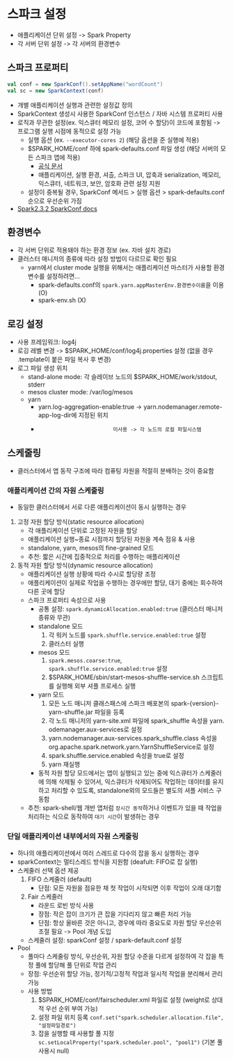 # 스파크 설정
- 애플리케이션 단위 설정 -> Spark Property
- 각 서버 단위 설정 -> 각 서버의 환경변수


## 스파크 프로퍼티
```scala
val conf = new SparkConf().setAppName("wordCount")
val sc = new SparkContext(conf)
```
- 개별 애플리케이션 실행과 관련한 설정값 정의
- SparkContext 생성시 사용한 SparkConf 인스턴스 / 자바 시스템 프로퍼티 사용
- 로직과 무관한 설정(ex. 익스큐터 메모리 설정, 코어 수 할당)이 코드에 포함됨 -> 프로그램 실행 시점에 동적으로 설정 가능
    * 실행 옵션 (ex. `--executor-cores 2`) (해당 옵션을 준 실행에 적용)
    * $SPARK_HOME/conf 하에 spark-defaults.conf 파일 생성 (해당 서버의 모든 스파크 앱에 적용)
        + [공식 문서](https://spark.apache.org/docs/latest/configuration.html)
        + 애플리케이션, 실행 환경, 셔츨, 스파크 UI, 압축과 serialization, 메모리, 익스큐터, 네트워크, 보안, 암호화 관련 설정 지원
    * 설정이 중복될 경우, SparkConf 메서드 > 실행 옵션 > spark-defaults.conf 순으로 우선순위 가짐
- [Spark2.3.2 SparkConf docs](https://spark.apache.org/docs/2.3.2/api/java/org/apache/spark/SparkConf.html)


## 환경변수
- 각 서버 단위로 적용돼야 하는 환경 정보 (ex. 자바 설치 경로)
- 클러스터 매니저의 종류에 따라 설정 방법이 다르므로 확인 필요
    * yarn에서 cluster mode 실행을 위해서는 애플리케이션 마스터가 사용할 환경변수를 설정하려면...
        + spark-defaults.conf의 `spark.yarn.appMasterEnv.환경변수이름`을 이용 (O)
        + spark-env.sh (X)


## 로깅 설정
- 사용 프레임워크: log4j
- 로깅 레벨 변경 -> $SPARK_HOME/conf/log4j.properties 설정 (없을 경우 .template이 붙은 파일 복사 후 변경)
- 로그 파일 생성 위치
    * stand-alone mode: 각 슬레이브 노드의 $SPARK_HOME/work/stdout, stderr
    * mesos cluster mode: /var/log/mesos
    * yarn
        + yarn.log-aggregation-enable:true -> yarn.nodemanager.remote-app-log-dir에 지정된 위치
        +                             미사용 -> 각 노드의 로컬 파일시스템


## 스케줄링
- 클러스터에서 앱 동작 구조에 따라 컴퓨팅 자원을 적절히 분배하는 것이 중요함

### 애플리케이션 간의 자원 스케줄링
- 동일한 클러스터에서 서로 다른 애플리케이션이 동시 실행하는 경우

1. 고정 자원 할당 방식(static resource allocation)
    * 각 애플리케이션 단위로 고정된 자원을 할당
    * 애플리케이션 실행~종료 시점까지 할당된 자원을 계속 점유 & 사용
    * standalone, yarn, mesos의 fine-grained 모드
    * 추천: 짧은 시간에 집중적으로 처리를 수행하는 애플리케이션
2. 동적 자원 할당 방식(dynamic resource allocation)
    * 애플리케이션 실행 상황에 따라 수시로 할당량 조정
    * 애플리케이션이 실제로 작업을 수행하는 경우에만 할당, 대기 중에는 회수하여 다른 곳에 할당
    * 스파크 프로퍼티 속성으로 사용
        + 공통 설정: `spark.dynamicAllocation.enabled:true` (클러스터 매니저 종류와 무관)
        + standalone 모드
            1. 각 워커 노드를 `spark.shuffle.service.enabled:true` 설정
            2. 클러스터 실행
        + mesos 모드
            1. `spark.mesos.coarse:true`, `spark.shuffle.service.enabled:true` 설정
            2. $SPARK_HOME/sbin/start-mesos-shuffle-service.sh 스크립트를 실행해 외부 셔플 프로세스 실행
        + yarn 모드
            1. 모든 노드 매니저 클래스패스에 스파크 배포본의 spark-{version}-yarn-shuffle.jar 파일을 등록
            2. 각 노드 매니저의 yarn-site.xml 파일에 spark_shuffle 속성을 yarn. odemanager.aux-services로 설정
            3. yarn.nodemanager.aux-services.spark_shuffle.class 속성을 org.apache.spark.network.yarn.YarnShuffleService로 설정
            4. spark.shuffle.service.enabled 속성을 true로 설정
            5. yarn 재실행
        + 동적 자원 할당 모드에서는 앱이 실행되고 있는 중에 익스큐터가 스케줄러에 의해 삭제될 수 있어서, 익스큐터가 삭제되어도 작업하는 데이터를 유지하고 처리할 수 있도록, standalone외의 모드들은 별도의 셔플 서비스 구동함
    * 추천: spark-shell/웹 개반 앱처럼 `장시간 동작`하거나 이벤트가 있을 때 작업을 처리하는 식으로 동작하여 `대기 시간`이 발생하는 경우

### 단일 애플리케이션 내부에서의 자원 스케줄링
- 하나의 애플리케이션에서 여러 스레드로 다수의 잡을 동시 실행하는 경우
- sparkContext는 멀티스레드 방식을 지원함 (deafult: FIFO로 잡 실행)
- 스케줄러 선택 옵션 제공
    1. FIFO 스케줄러 (default)
        + 단점: 모든 자원을 점유한 채 첫 작업이 시작되면 이후 작업이 오래 대기함
    2. Fair 스케줄러
        + 라운드 로빈 방식 사용
        + 장점: 작은 잡이 크기가 큰 잡을 기다리지 않고 빠른 처리 가능
        + 단점: 항상 올바른 것은 아니고, 경우에 따라 중요도로 자원 할당 우선순위 조절 필요 -> Pool 개념 도입 
    * 스케줄러 설정: sparkConf 설정 / spark-default.conf 설정
- Pool
    * 풀마다 스케줄링 방식, 우선순위, 자원 할당 수준을 다르게 설정하여 각 잡을 특정 풀에 할당해 풀 단위로 작업 관리
    * 장점: 우선순위 할당 가능, 정기적/고정적 작업과 일시적 작업을 분리해서 관리 가능
    * 사용 방법
        1. $SPARK_HOME/conf/fairscheduler.xml 파일로 설정 (weight로 상대적 우선 순위 부여 가능)
        2. 설정 파일 위치 등록 `conf.set("spark.scheduler.allocation.file", "설정파일경로")`
        3. 잡을 실행할 때 사용할 풀 지정 `sc.setLocalProperty("spark.scheduler.pool", "pool1")` (기본 풀 사용시 null)